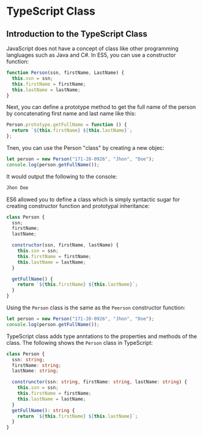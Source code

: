 # TypeScript Class

## Introduction to the TypeScript Class

JavaScript does not have a concept of class like other programming langluages such as Java and C#. In ES5, you can use a constructor function:

```js
function Person(ssn, firstName, LastName) {
  this.ssn = ssn;
  this.firstName = firstName;
  this.lastName = lastName;
}
```

Next, you can define a prototype method to get the full name of the person by concatenating first name and last name like this:

```js
Person.prototype.getFullName = function () {
  return `${this.firstName} ${this.lastName}`;
};
```

Tnen, you can use the Person "class" by creating a new objec:

```js
let person = new Person("171-28-0926", "Jhon", "Doe");
console.log(person.getFullName());
```

It would output the following to the console:

```ts
Jhon Doe
```

ES6 allowed you to define a class which is simply syntactic sugar for creating constructor function and prototypal inheritance:

```js
class Person {
  ssn;
  firstName;
  lastName;

  constructor(ssn, firstName, lastName) {
    this.ssn = ssn;
    this.firstName = firstName;
    this.lastName = lastName;
  }

  getFullName() {
    return `${this.firstName} ${this.lastName}`;
  }
}
```

Using the `Person` class is the same as the `Peerson` constructor function:

```js
let person = new Person("171-28-0926", "Jhon", "Doe");
console.log(person.getFullName());
```

TypeScript class adds type anntations to the properties and methods of the class. The following shows the `Person` class in TypeScript:

```ts
class Person {
  ssn: string;
  firstName: string;
  lastName: string;

  construnctor(ssn: string, firstName: string, lastName: string) {
    this.ssn = ssn;
    this.firstName = firstName;
    this.lastName = lastName;
  }
  getFullName(): string {
    return `${this.firstName} ${this.lastName}`;
  }
}
```
